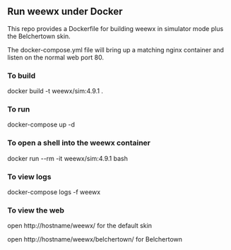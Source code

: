 
## Run weewx under Docker

This repo provides a Dockerfile for building weewx in simulator mode plus the Belchertown skin.

The docker-compose.yml file will bring up a matching nginx container and listen on the normal web port 80.

### To build

docker build -t weewx/sim:4.9.1 .

### To run

docker-compose up -d

### To open a shell into the weewx container

docker run --rm -it weewx/sim:4.9.1 bash

### To view logs

docker-compose logs -f weewx

### To view the web

open http://hostname/weewx/ for the default skin

open http://hostname/weewx/belchertown/ for Belchertown


